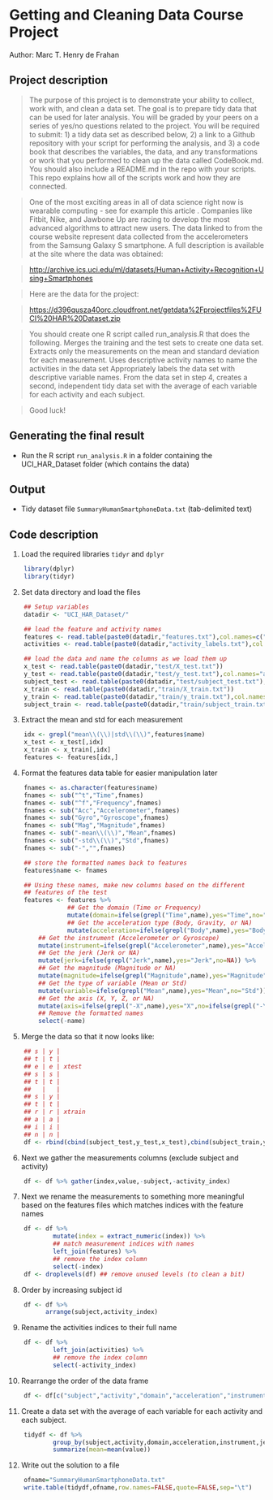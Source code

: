 Getting and Cleaning Data Course Project
========================================
Author: Marc T. Henry de Frahan

Project description
-------------------

> The purpose of this project is to demonstrate your ability to collect, work with, and clean a data set. The goal is to prepare tidy data that can be used for later analysis. You will be graded by your peers on a series of yes/no questions related to the project. You will be required to submit: 1) a tidy data set as described below, 2) a link to a Github repository with your script for performing the analysis, and 3) a code book that describes the variables, the data, and any transformations or work that you performed to clean up the data called CodeBook.md. You should also include a README.md in the repo with your scripts. This repo explains how all of the scripts work and how they are connected.

> One of the most exciting areas in all of data science right now is wearable computing - see for example this article . Companies like Fitbit, Nike, and Jawbone Up are racing to develop the most advanced algorithms to attract new users. The data linked to from the course website represent data collected from the accelerometers from the Samsung Galaxy S smartphone. A full description is available at the site where the data was obtained:

> http://archive.ics.uci.edu/ml/datasets/Human+Activity+Recognition+Using+Smartphones

> Here are the data for the project:

> https://d396qusza40orc.cloudfront.net/getdata%2Fprojectfiles%2FUCI%20HAR%20Dataset.zip

> You should create one R script called run_analysis.R that does the following.
> Merges the training and the test sets to create one data set.
> Extracts only the measurements on the mean and standard deviation for each measurement.
> Uses descriptive activity names to name the activities in the data set
> Appropriately labels the data set with descriptive variable names.
> From the data set in step 4, creates a second, independent tidy data set with the average of each variable for each activity and each subject.

> Good luck!


Generating the final result
-------------------------------

* Run the R script `run_analysis.R` in a folder containing the UCI_HAR_Dataset folder (which contains the data)


Output
----------------
* Tidy dataset file `SummaryHumanSmartphoneData.txt` (tab-delimited text)

Code description
----------------

1) Load the required libraries `tidyr` and `dplyr`
```r
    library(dplyr)
    library(tidyr)
```

2) Set data directory and load the files
```r
    ## Setup variables
    datadir <- "UCI_HAR_Dataset/"

    ## load the feature and activity names
    features <- read.table(paste0(datadir,"features.txt"),col.names=c("index","name"))
    activities <- read.table(paste0(datadir,"activity_labels.txt"),col.names=c("activity_index","activity"))

    ## load the data and name the columns as we load them up
    x_test <- read.table(paste0(datadir,"test/X_test.txt"))
    y_test <- read.table(paste0(datadir,"test/y_test.txt"),col.names="activity_index")
    subject_test <- read.table(paste0(datadir,"test/subject_test.txt"),col.names="subject")
    x_train <- read.table(paste0(datadir,"train/X_train.txt"))
    y_train <- read.table(paste0(datadir,"train/y_train.txt"),col.names="activity_index")
    subject_train <- read.table(paste0(datadir,"train/subject_train.txt"),col.names="subject")
```

3) Extract the mean and std for each measurement
```r
    idx <- grepl("mean\\(\\)|std\\(\\)",features$name)
    x_test <- x_test[,idx]
    x_train <- x_train[,idx]
    features <- features[idx,]
```

4) Format the features data table for easier manipulation later
```r
    fnames <- as.character(features$name)
    fnames <- sub("^t","Time",fnames)
    fnames <- sub("^f","Frequency",fnames)
    fnames <- sub("Acc","Accelerometer",fnames)
    fnames <- sub("Gyro","Gyroscope",fnames)
    fnames <- sub("Mag","Magnitude",fnames)
    fnames <- sub("-mean\\(\\)","Mean",fnames)
    fnames <- sub("-std\\(\\)","Std",fnames)
    fnames <- sub("-","",fnames)

    ## store the formatted names back to features
    features$name <- fnames

    ## Using these names, make new columns based on the different
    ## features of the test
    features <- features %>%
             	## Get the domain (Time or Frequency)
                mutate(domain=ifelse(grepl("Time",name),yes="Time",no="Frequency")) %>%
                ## Get the acceleration type (Body, Gravity, or NA)
                mutate(acceleration=ifelse(grepl("Body",name),yes="Body",no=ifelse(grepl("Gravity",name),yes="Gravity",no=NA))) %>%
 		## Get the instrument (Accelerometer or Gyroscope)
		mutate(instrument=ifelse(grepl("Accelerometer",name),yes="Accelerometer",no="Gyroscope")) %>%
		## Get the jerk (Jerk or NA)
		mutate(jerk=ifelse(grepl("Jerk",name),yes="Jerk",no=NA)) %>%
		## Get the magnitude (Magnitude or NA)
		mutate(magnitude=ifelse(grepl("Magnitude",name),yes="Magnitude",no=NA)) %>%
		## Get the type of variable (Mean or Std)
		mutate(variable=ifelse(grepl("Mean",name),yes="Mean",no="Std")) %>%
		## Get the axis (X, Y, Z, or NA)
		mutate(axis=ifelse(grepl("-X",name),yes="X",no=ifelse(grepl("-Y",name),yes="Y",no=ifelse(grepl("-Z",name),yes="Z",no=NA)))) %>%
		## Remove the formatted names
		select(-name)
```

5) Merge the data so that it now looks like:
```r
    ## s | y |
    ## t | t |
    ## e | e | xtest
    ## s | s |
    ## t | t |
    ##   |   |
    ## s | y |
    ## t | t |
    ## r | r | xtrain
    ## a | a |
    ## i | i |
    ## n | n |
    df <- rbind(cbind(subject_test,y_test,x_test),cbind(subject_train,y_train,x_train))
```

6) Next we gather the measurements columns (exclude subject and activity)
```r
    df <- df %>% gather(index,value,-subject,-activity_index)
```

7) Next we rename the measurements to something more meaningful based on the features files which matches indices with the feature names
```r
    df <- df %>%
            mutate(index = extract_numeric(index)) %>%
            ## match measurement indices with names
            left_join(features) %>%
            ## remove the index column
            select(-index)
    df <- droplevels(df) ## remove unused levels (to clean a bit)
```

8) Order by increasing subject id
```r
    df <- df %>%
          arrange(subject,activity_index)
```

9) Rename the activities indices to their full name
```r
    df <- df %>%
            left_join(activities) %>%
            ## remove the index column
            select(-activity_index)
```

10) Rearrange the order of the data frame
```r
    df <- df[c("subject","activity","domain","acceleration","instrument","jerk","magnitude","axis","variable","value")]
```

11) Create a data set with the average of each variable for each activity and each subject.
```r
    tidydf <- df %>%
            group_by(subject,activity,domain,acceleration,instrument,jerk,magnitude,axis,variable) %>%
            summarize(mean=mean(value))
```

12) Write out the solution to a file
```r
    ofname="SummaryHumanSmartphoneData.txt"
    write.table(tidydf,ofname,row.names=FALSE,quote=FALSE,sep="\t")
```